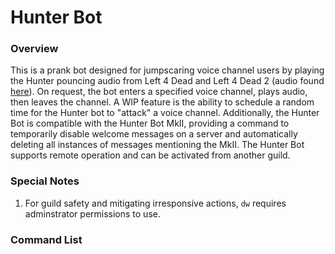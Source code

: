 # Hunter Bot

### Overview
This is a prank bot designed for jumpscaring voice channel users by playing the Hunter pouncing audio from Left 4 Dead and Left 4 Dead 2 (audio found [here](https://www.youtube.com/watch?v=G-ogxxcSZhM)). On request, the bot enters a specified voice channel, plays audio, then leaves the channel. A WIP feature is the ability to schedule a random time for the Hunter bot to "attack" a voice channel. Additionally, the Hunter Bot is compatible with the Hunter Bot MkII, providing a command to temporarily disable welcome messages on a server and automatically deleting all instances of messages mentioning the MkII. The Hunter Bot supports remote operation and can be activated from another guild.

### Special Notes
1) For guild safety and mitigating irresponsive actions, ```dw``` requires adminstrator permissions to use.

### Command List